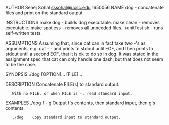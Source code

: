 AUTHOR
      Sehej Sohal
      sssohal@ucsc.edu
      1650056
NAME
       dog - concatenate files and print on the standard output

INSTRUCTIONS
       make dog - builds dog executable.
       make clean - removes executable.
       make spotless - removes all unneeded files.
       ./unitTest.sh - runs self-written tests.

ASSUMPTIONS
       Assuming that, since cat can in fact take two -'s as arguments, e.g: cat - -
       and prints to stdout until EOF, and then prints to stdout until a second
       EOF, that it is ok to do so in dog. It was stated in the assignment spec that
       cat can only handle one dash, but that does not seem to be the case.

SYNOPSIS
       ./dog [OPTION]... [FILE]...

DESCRIPTION
       Concatenate FILE(s) to standard output.

       With no FILE, or when FILE is -, read standard input.

EXAMPLES
       ./dog f - g
              Output f's contents, then standard input, then g's contents.

       ./dog    Copy standard input to standard output.
